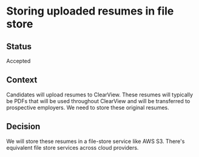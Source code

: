 # Storing uploaded resumes in file store

## Status

Accepted

## Context

Candidates will upload resumes to ClearView. These resumes will typically be PDFs that will be used throughout ClearView and will be transferred to prospective employers. We need to store these original resumes.

## Decision

We will store these resumes in a file-store service like AWS S3. There's equivalent file store services across cloud providers.

